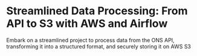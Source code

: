 # Streamlined Data Processing: From API to S3 with AWS and Airflow
 Embark on a streamlined project to process data from the ONS API, transforming it into a structured format, and securely storing it on AWS S3
